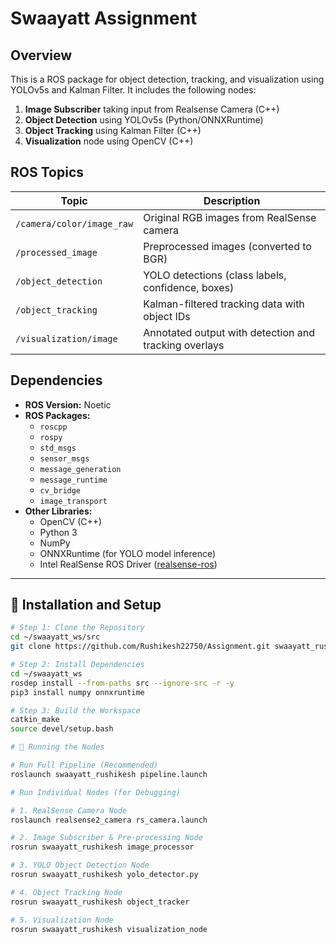 # Swaayatt Assignment

## Overview
This is a ROS package for object detection, tracking, and visualization using YOLOv5s and Kalman Filter. It includes the following nodes:

1. **Image Subscriber** taking input from Realsense Camera (C++)
2. **Object Detection** using YOLOv5s (Python/ONNXRuntime)
3. **Object Tracking** using Kalman Filter (C++)
4. **Visualization** node using OpenCV (C++)

##  ROS Topics

| **Topic**                     | **Description**                                        |
|------------------------------|--------------------------------------------------------|
| `/camera/color/image_raw`    | Original RGB images from RealSense camera             |
| `/processed_image`           | Preprocessed images (converted to BGR)                |
| `/object_detection`          | YOLO detections (class labels, confidence, boxes)     |
| `/object_tracking`           | Kalman-filtered tracking data with object IDs         |
| `/visualization/image`       | Annotated output with detection and tracking overlays |


## Dependencies
- **ROS Version:** Noetic
- **ROS Packages:**
  - `roscpp`
  - `rospy`
  - `std_msgs`
  - `sensor_msgs`
  - `message_generation`
  - `message_runtime`
  - `cv_bridge`
  - `image_transport`
- **Other Libraries:**
  - OpenCV (C++)
  - Python 3
  - NumPy
  - ONNXRuntime (for YOLO model inference)
  - Intel RealSense ROS Driver ([realsense-ros](https://github.com/IntelRealSense/realsense-ros))



---

## 🔧 Installation and Setup

```bash
# Step 1: Clone the Repository
cd ~/swaayatt_ws/src
git clone https://github.com/Rushikesh22750/Assignment.git swaayatt_rushikesh

# Step 2: Install Dependencies
cd ~/swaayatt_ws
rosdep install --from-paths src --ignore-src -r -y
pip3 install numpy onnxruntime

# Step 3: Build the Workspace
catkin_make
source devel/setup.bash

# 🚀 Running the Nodes

# Run Full Pipeline (Recommended)
roslaunch swaayatt_rushikesh pipeline.launch

# Run Individual Nodes (for Debugging)

# 1. RealSense Camera Node
roslaunch realsense2_camera rs_camera.launch

# 2. Image Subscriber & Pre-processing Node
rosrun swaayatt_rushikesh image_processor

# 3. YOLO Object Detection Node
rosrun swaayatt_rushikesh yolo_detector.py

# 4. Object Tracking Node
rosrun swaayatt_rushikesh object_tracker

# 5. Visualization Node
rosrun swaayatt_rushikesh visualization_node
```

